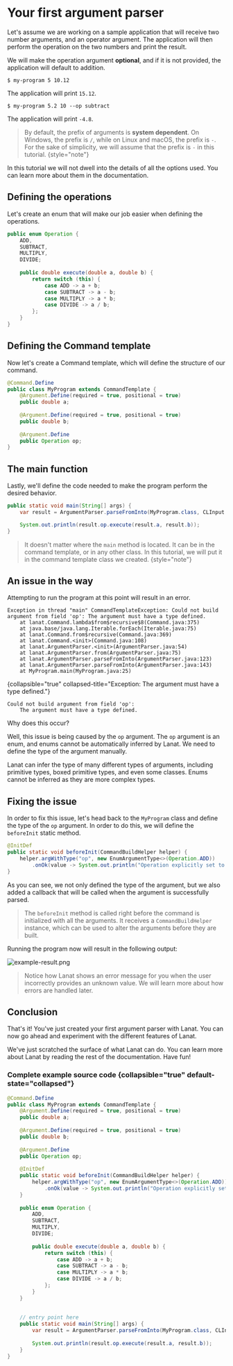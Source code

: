# Your first argument parser

Let's assume we are working on a sample application that will receive two number arguments, and an
operator argument. The application will then perform the operation on the two numbers and print the
result.

We will make the operation argument **optional**, and if it is not provided, the application will default
to addition.

<procedure title="Examples">

<step>

````Console
$ my-program 5 10.12
````
The application will print `15.12`.
</step>
<step>

````Console
$ my-program 5.2 10 --op subtract
````
The application will print `-4.8`.

</step>
</procedure>

> By default, the prefix of arguments is **system dependent**. On Windows, the prefix is `/`, while on
> Linux and macOS, the prefix is `-`. For the sake of simplicity, we will assume that the prefix is
> `-` in this tutorial.
{style="note"}

In this tutorial we will not dwell into the details of all the options used. You can learn more about
them in the documentation.

## Defining the operations

Let's create an enum that will make our job easier when defining the operations.

````Java
public enum Operation {
	ADD,
	SUBTRACT,
	MULTIPLY,
	DIVIDE;
	
	public double execute(double a, double b) {
		return switch (this) {
			case ADD -> a + b;
			case SUBTRACT -> a - b;
			case MULTIPLY -> a * b;
			case DIVIDE -> a / b;
		};
	}
}
````

## Defining the Command template

Now let's create a Command template, which will define the structure of our command.

````Java
@Command.Define
public class MyProgram extends CommandTemplate {
	@Argument.Define(required = true, positional = true)
	public double a;
	
	@Argument.Define(required = true, positional = true)
	public double b;
	
	@Argument.Define
	public Operation op;
}
````

## The main function

Lastly, we'll define the code needed to make the program perform the desired behavior.

````Java
public static void main(String[] args) {
	var result = ArgumentParser.parseFromInto(MyProgram.class, CLInput.from(args));

	System.out.println(result.op.execute(result.a, result.b));
}
````

> It doesn't matter where the ``main`` method is located. It can be in the command template, or in
> any other class. In this tutorial, we will put it in the command template class we created.
{style="note"}


## An issue in the way

Attempting to run the program at this point will result in an error.

````Console
Exception in thread "main" CommandTemplateException: Could not build argument from field 'op': The argument must have a type defined.
	at lanat.Command.lambda$from$recursive$8(Command.java:375)
	at java.base/java.lang.Iterable.forEach(Iterable.java:75)
	at lanat.Command.from$recursive(Command.java:369)
	at lanat.Command.<init>(Command.java:108)
	at lanat.ArgumentParser.<init>(ArgumentParser.java:54)
	at lanat.ArgumentParser.from(ArgumentParser.java:75)
	at lanat.ArgumentParser.parseFromInto(ArgumentParser.java:123)
	at lanat.ArgumentParser.parseFromInto(ArgumentParser.java:143)
	at MyProgram.main(MyProgram.java:25)
`````
{collapsible="true" collapsed-title="Exception: The argument must have a type defined."}

````Console
Could not build argument from field 'op':
	The argument must have a type defined.
`````



Why does this occur?

Well, this issue is being caused by the ``op`` argument. The ``op`` argument is an enum, and enums
cannot be automatically inferred by Lanat. We need to define the type of the argument manually.

Lanat can infer the type of many different types of arguments, including primitive types, boxed
primitive types, and even some classes. Enums cannot be inferred as they are more complex types.


## Fixing the issue

In order to fix this issue, let's head back to the ``MyProgram`` class and define the type of the
``op`` argument. In order to do this, we will define the ``beforeInit`` static method.

````Java
@InitDef
public static void beforeInit(CommandBuildHelper helper) {
	helper.argWithType("op", new EnumArgumentType<>(Operation.ADD))
		.onOk(value -> System.out.println("Operation explicitly set to " + value));
}
````

As you can see, we not only defined the type of the argument, but we also added a callback that will
be called when the argument is successfully parsed.

> The ``beforeInit`` method is called right before the command is initialized with all the arguments.
> It receives a ``CommandBuildHelper`` instance, which can be used to alter the arguments before
> they are built.

Running the program now will result in the following output:

![example-result.png](example-result.png "Result on the terminal")

> Notice how Lanat shows an error message for you when the user incorrectly provides an unknown value.
> We will learn more about how errors are handled later.


## Conclusion

That's it! You've just created your first argument parser with Lanat. You can now go ahead and
experiment with the different features of Lanat.

We've just scratched the surface of what Lanat can do. You can learn more about Lanat by reading
the rest of the documentation. Have fun!

### Complete example source code {collapsible="true" default-state="collapsed"}

````Java
@Command.Define
public class MyProgram extends CommandTemplate {
	@Argument.Define(required = true, positional = true)
	public double a;
	
	@Argument.Define(required = true, positional = true)
	public double b;
	
	@Argument.Define
	public Operation op;
	
	@InitDef
	public static void beforeInit(CommandBuildHelper helper) {
		helper.argWithType("op", new EnumArgumentType<>(Operation.ADD))
			.onOk(value -> System.out.println("Operation explicitly set to " + value));
	}
	
	public enum Operation {
		ADD,
		SUBTRACT,
		MULTIPLY,
		DIVIDE;
		
		public double execute(double a, double b) {
			return switch (this) {
				case ADD -> a + b;
				case SUBTRACT -> a - b;
				case MULTIPLY -> a * b;
				case DIVIDE -> a / b;
			};
		}
	}
	
	
	// entry point here
	public static void main(String[] args) {
		var result = ArgumentParser.parseFromInto(MyProgram.class, CLInput.from(args));
	
		System.out.println(result.op.execute(result.a, result.b));
	}
}
````
